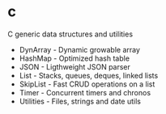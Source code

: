 # c
C generic data structures and utilities
- DynArray - Dynamic growable array
- HashMap - Optimized hash table
- JSON - Ligthweight JSON parser
- List - Stacks, queues, deques, linked lists
- SkipList - Fast CRUD operations on a list
- Timer - Concurrent timers and chronos
- Utilities - Files, strings and date utils
